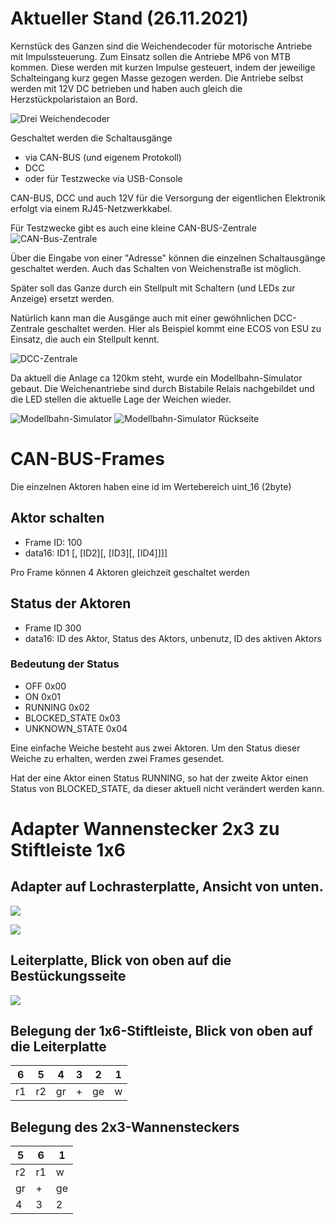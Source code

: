 # Aktueller Stand (26.11.2021)

Kernstück des Ganzen sind die Weichendecoder für motorische Antriebe mit Impulssteuerung. Zum Einsatz sollen die Antriebe MP6 von MTB kommen. Diese werden mit kurzen Impulse gesteuert, indem der jeweilige Schalteingang kurz gegen Masse gezogen werden. Die Antriebe selbst werden mit 12V DC betrieben und haben auch gleich die Herzstückpolaristaion an Bord.

![Drei Weichendecoder](img/3_Decoder-Prototypen.jpg)

Geschaltet werden die Schaltausgänge 
* via CAN-BUS (und eigenem Protokoll)
* DCC
* oder für Testzwecke via USB-Console

CAN-BUS, DCC und auch 12V für die Versorgung der eigentlichen Elektronik erfolgt via einem RJ45-Netzwerkkabel.

Für Testzwecke gibt es auch eine kleine CAN-BUS-Zentrale  
![CAN-Bus-Zentrale](img/Testzentrale_CAN_BUS.jpg)

Über die Eingabe von einer "Adresse" können die einzelnen Schaltausgänge geschaltet werden. Auch das Schalten von Weichenstraße ist möglich.

Später soll das Ganze durch ein Stellpult mit Schaltern (und LEDs zur Anzeige) ersetzt werden.

Natürlich kann man die Ausgänge auch mit einer gewöhnlichen DCC-Zentrale geschaltet werden. Hier als Beispiel kommt eine ECOS von ESU zu Einsatz, die auch ein Stellpult kennt.

![DCC-Zentrale](img/DCC-Zentrale_hier_ECOS_von_ESU.jpg)

Da aktuell die Anlage ca 120km steht, wurde ein Modellbahn-Simulator gebaut. Die Weichenantriebe sind durch Bistabile Relais nachgebildet und die LED stellen die aktuelle Lage der Weichen wieder.

![Modellbahn-Simulator](img/Modellbahn-Simulator.jpg)
![Modellbahn-Simulator Rückseite](img/Modellbahn-Simulator_von_hinten.jpg)

# CAN-BUS-Frames

Die einzelnen Aktoren haben eine id im Wertebereich uint_16 (2byte)
## Aktor schalten

* Frame ID: 100
* data16: ID1 [, [ID2][, [ID3][, [ID4]]]]

Pro Frame können 4 Aktoren gleichzeit geschaltet werden

## Status der Aktoren

* Frame ID 300
* data16: ID des Aktor, Status des Aktors, unbenutz, ID des aktiven Aktors

### Bedeutung der Status

* OFF 0x00
* ON  0x01
* RUNNING 0x02
* BLOCKED_STATE 0x03
* UNKNOWN_STATE 0x04

Eine einfache Weiche besteht aus zwei Aktoren. Um den Status dieser Weiche zu erhalten, werden zwei Frames gesendet.

Hat der eine Aktor einen Status RUNNING, so hat der zweite Aktor einen Status von BLOCKED_STATE, da dieser aktuell nicht verändert werden kann. 



# Adapter Wannenstecker 2x3 zu Stiftleiste 1x6

## Adapter auf Lochrasterplatte, Ansicht von unten.
![](kicad/Signalsimulator/Adapter-2x3zu1x6.svg)

![](kicad/Signalsimulator/Adapter-2x3zu1x6-Beispiel-small.jpg)

## Leiterplatte, Blick von oben auf die Bestückungsseite

![](kicad/2x3zu1x6/Adapter-2x3zu1x6.png)

## Belegung der 1x6-Stiftleiste, Blick von oben auf die Leiterplatte

6  |  5 |  4 |  3 | 2  | 1 
---|----|----|----|----|---
r1 | r2 | gr |  + | ge | w  

## Belegung des 2x3-Wannensteckers 

5  | 6  | 1  
---|----|----
r2 | r1 | w  
gr | +  | ge 
4  | 3  | 2  